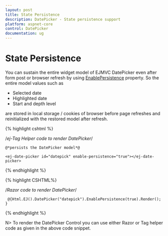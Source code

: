 ```yaml
---
layout: post
title: State Persistence
description: DatePicker - State persistence support 
platform: aspnet-core
control: DatePicker
documentation: ug
---
```

# State Persistence

You can sustain the entire widget model of EJMVC DatePicker even after form post or browser refresh by using [EnablePersistence](http://help.syncfusion.com/js/api/ejdatepicker#members:enablepersistence) property. So the entire model values such as 

* Selected date
* Highlighted date
* Start and depth level 

are stored in local storage / cookies of browser before page refreshes and reinitialized with the restored model after refresh.


{% highlight cshtml %}

/*ej-Tag Helper code to render DatePicker*/

    @*persists the DatePicker model*@

    <ej-date-picker id="datepick" enable-persistence="true"></ej-date-picker>


{% endhighlight %}


{% highlight CSHTML%}

/*Razor code to render DatePicker*/

     @{Html.EJ().DatePicker("datepick").EnablePersistence(true).Render(); }

{% endhighlight %}

N> To render the DatePicker Control you can use either Razor or Tag helper code as given in the above code snippet.



